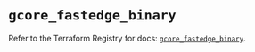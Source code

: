 # `gcore_fastedge_binary`

Refer to the Terraform Registry for docs: [`gcore_fastedge_binary`](https://registry.terraform.io/providers/g-core/gcore/0.31.1/docs/resources/fastedge_binary).
